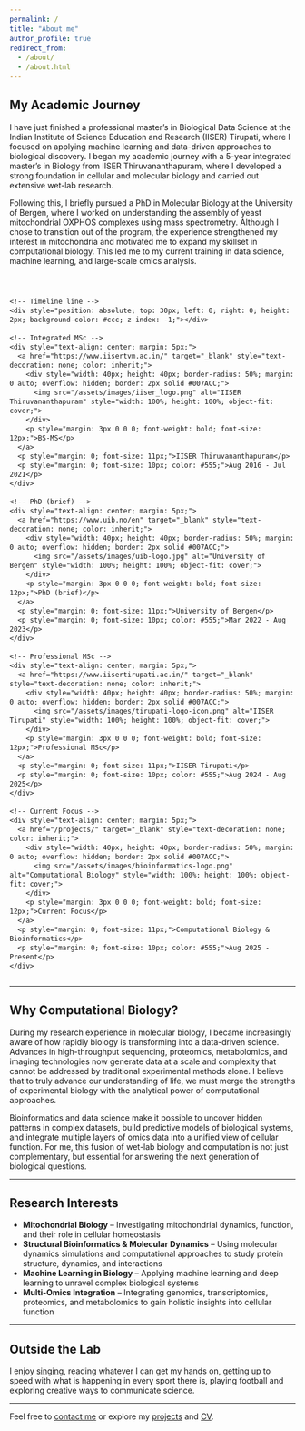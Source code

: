 ```yaml
---
permalink: /
title: "About me"
author_profile: true
redirect_from: 
  - /about/
  - /about.html
---
```


## My Academic Journey

I have just finished a professional master’s in Biological Data Science at the Indian Institute of Science Education and Research (IISER) Tirupati, where I focused on applying machine learning and data-driven approaches to biological discovery. I began my academic journey with a 5-year integrated master’s in Biology from IISER Thiruvananthapuram, where I developed a strong foundation in cellular and molecular biology and carried out extensive wet-lab research.

Following this, I briefly pursued a PhD in Molecular Biology at the University of Bergen, where I worked on understanding the assembly of yeast mitochondrial OXPHOS complexes using mass spectrometry. Although I chose to transition out of the program, the experience strengthened my interest in mitochondria and motivated me to expand my skillset in computational biology. This led me to my current training in data science, machine learning, and large-scale omics analysis.

<div style="margin-top: 40px;">
  <div style="display: flex; justify-content: space-between; align-items: center; position: relative; margin-top: 20px; flex-wrap: nowrap;">

    <!-- Timeline line -->
    <div style="position: absolute; top: 30px; left: 0; right: 0; height: 2px; background-color: #ccc; z-index: -1;"></div>

    <!-- Integrated MSc -->
    <div style="text-align: center; margin: 5px;">
      <a href="https://www.iisertvm.ac.in/" target="_blank" style="text-decoration: none; color: inherit;">
        <div style="width: 40px; height: 40px; border-radius: 50%; margin: 0 auto; overflow: hidden; border: 2px solid #007ACC;">
          <img src="/assets/images/iiser_logo.png" alt="IISER Thiruvananthapuram" style="width: 100%; height: 100%; object-fit: cover;">
        </div>
        <p style="margin: 3px 0 0 0; font-weight: bold; font-size: 12px;">BS-MS</p>
      </a>
      <p style="margin: 0; font-size: 11px;">IISER Thiruvananthapuram</p>
      <p style="margin: 0; font-size: 10px; color: #555;">Aug 2016 - Jul 2021</p>
    </div>

    <!-- PhD (brief) -->
    <div style="text-align: center; margin: 5px;">
      <a href="https://www.uib.no/en" target="_blank" style="text-decoration: none; color: inherit;">
        <div style="width: 40px; height: 40px; border-radius: 50%; margin: 0 auto; overflow: hidden; border: 2px solid #007ACC;">
          <img src="/assets/images/uib-logo.jpg" alt="University of Bergen" style="width: 100%; height: 100%; object-fit: cover;">
        </div>
        <p style="margin: 3px 0 0 0; font-weight: bold; font-size: 12px;">PhD (brief)</p>
      </a>
      <p style="margin: 0; font-size: 11px;">University of Bergen</p>
      <p style="margin: 0; font-size: 10px; color: #555;">Mar 2022 - Aug 2023</p>
    </div>

    <!-- Professional MSc -->
    <div style="text-align: center; margin: 5px;">
      <a href="https://www.iisertirupati.ac.in/" target="_blank" style="text-decoration: none; color: inherit;">
        <div style="width: 40px; height: 40px; border-radius: 50%; margin: 0 auto; overflow: hidden; border: 2px solid #007ACC;">
          <img src="/assets/images/tirupati-logo-icon.png" alt="IISER Tirupati" style="width: 100%; height: 100%; object-fit: cover;">
        </div>
        <p style="margin: 3px 0 0 0; font-weight: bold; font-size: 12px;">Professional MSc</p>
      </a>
      <p style="margin: 0; font-size: 11px;">IISER Tirupati</p>
      <p style="margin: 0; font-size: 10px; color: #555;">Aug 2024 - Aug 2025</p>
    </div>

    <!-- Current Focus -->
    <div style="text-align: center; margin: 5px;">
      <a href="/projects/" target="_blank" style="text-decoration: none; color: inherit;">
        <div style="width: 40px; height: 40px; border-radius: 50%; margin: 0 auto; overflow: hidden; border: 2px solid #007ACC;">
          <img src="/assets/images/bioinformatics-logo.png" alt="Computational Biology" style="width: 100%; height: 100%; object-fit: cover;">
        </div>
        <p style="margin: 3px 0 0 0; font-weight: bold; font-size: 12px;">Current Focus</p>
      </a>
      <p style="margin: 0; font-size: 11px;">Computational Biology & Bioinformatics</p>
      <p style="margin: 0; font-size: 10px; color: #555;">Aug 2025 - Present</p>
    </div>

  </div>
</div>


---

## Why Computational Biology?

During my research experience in molecular biology, I became increasingly aware of how rapidly biology is transforming into a data-driven science. Advances in high-throughput sequencing, proteomics, metabolomics, and imaging technologies now generate data at a scale and complexity that cannot be addressed by traditional experimental methods alone. I believe that to truly advance our understanding of life, we must merge the strengths of experimental biology with the analytical power of computational approaches.

Bioinformatics and data science make it possible to uncover hidden patterns in complex datasets, build predictive models of biological systems, and integrate multiple layers of omics data into a unified view of cellular function. For me, this fusion of wet-lab biology and computation is not just complementary, but essential for answering the next generation of biological questions.

---

## Research Interests

- **Mitochondrial Biology** – Investigating mitochondrial dynamics, function, and their role in cellular homeostasis
- **Structural Bioinformatics & Molecular Dynamics** – Using molecular dynamics simulations and computational approaches to study protein structure, dynamics, and interactions
- **Machine Learning in Biology** – Applying machine learning and deep learning to unravel complex biological systems
- **Multi-Omics Integration** – Integrating genomics, transcriptomics, proteomics, and metabolomics to gain holistic insights into cellular function

---

## Outside the Lab

I enjoy [singing](https://www.instagram.com/the_singing_gypsy/), reading whatever I can get my hands on, getting up to speed with what is happening in every sport there is, playing football and exploring creative ways to communicate science.

---

Feel free to [contact me](mailto:rithwikrar98@gmail.com) or explore my [projects](/rithwiknambiar.github.io/projects/) and [CV](/rithwiknambiar.github.io/CV.pdf).
